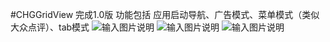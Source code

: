 #CHGGridView
完成1.0版
功能包括 应用启动导航、广告模式、菜单模式（类似大众点评）、tab模式
![输入图片说明](http://files.git.oschina.net/group1/M00/00/E9/PaAvDFiu1Q-AVfdlAN-J5Z2KnOY087.gif?token=8ddba71e20535f26bdb4893ac4e6c368&ts=1487852801&attname=CHGTabPageView控件展示Demo.gif "在这里输入图片标题")
![输入图片说明](http://files.git.oschina.net/group1/M00/00/E9/PaAvDFiu1OuAGZttAOY-HFv1Dv8100.gif?token=34c74bd82b0b71f61f01c7e5a4075f5d&ts=1487852801&attname=CHGGridView基础控件Demo.gif "在这里输入图片标题")
![输入图片说明](http://files.git.oschina.net/group1/M00/00/E9/PaAvDFiu1LeAE6TiAAvitmW7-jo132.gif?token=bae437e2742718a7f8fbfdfef7e10386&ts=1487852730&attname=菜单、广告、首页导航.gif "在这里输入图片标题")

    
